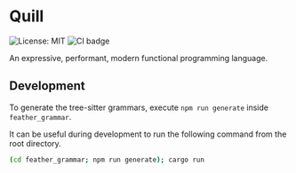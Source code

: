 # Quill

![License: MIT](https://img.shields.io/github/license/quill-lang/quill)
![CI badge](https://github.com/quill-lang/quill/actions/workflows/rust.yml/badge.svg)

An expressive, performant, modern functional programming language.

## Development

To generate the tree-sitter grammars, execute `npm run generate` inside `feather_grammar`.

It can be useful during development to run the following command from the root directory.
```sh
(cd feather_grammar; npm run generate); cargo run
```
